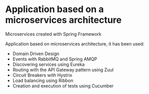 # Application based on a microservices architecture
Microservices created with Spring Framework

Application based on microservices architecture, it has been used:

* Domain Driven Design
* Events with RabbitMQ and Spring AMQP
* Discovering services using Eureka
* Routing with the API Gateway pattern using Zuul
* Circuit Breakers with Hystrix
* Load balancing using Ribbon
* Creation and execution of tests using Cucumber

